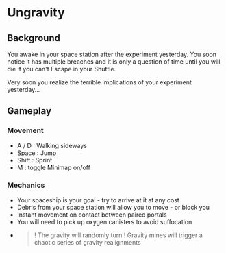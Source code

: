 # Ungravity

## Background
You awake in your space station after the experiment yesterday.
You soon notice it has multiple breaches and it is only a question of time until you will die if you can't Escape in your Shuttle.

Very soon you realize the terrible implications of your experiment yesterday...
## Gameplay
### Movement
- A / D : Walking sideways
- Space : Jump
- Shift : Sprint
- M     : toggle Minimap on/off
### Mechanics
- Your spaceship is your goal - try to arrive at it at any cost
- Debris from your space station will allow you to move - or block you
- Instant movement on contact between paired portals
- You will need to pick up oxygen canisters to avoid suffocation
- >! The gravity will randomly turn 
  >! Gravity mines will trigger a chaotic series of gravity realignments 
  